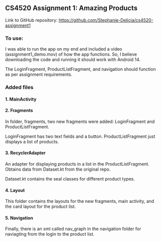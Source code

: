 ## CS4520 Assignment 1: Amazing Products

Link to GitHub repository: https://github.com/Stephanie-Delicia/cs4520-assignment1

### To use:

I was able to run the app on my end and included a video (assignment1_demo.mov) of how the app functions. 
So, I believe downloading the code and running it should work with Android 14.

The LoginFragment, ProductListFragment, and navigation should function as per assignment requirements. 

### Added files

#### 1. MainActivity

#### 2. Fragments

In folder, fragments, two new fragments were added: LoginFragment and ProductListFragment.

LoginFragment has two text fields and a button. ProductListFragment just displays a list of products.

#### 3. RecyclerAdapter

An adapter for displaying products in a list in the ProductListFragment. Obtains data from Dataset.kt from the original repo.

Dataset.kt contains the seal classes for different product types.

#### 4. Layout

This folder contains the layouts for the new fragments, main activity, and the card layout for the product list.


#### 5. Navigation

Finally, there is an xml called nav_graph in the navigation folder for naviagting from the login to the product list. 
